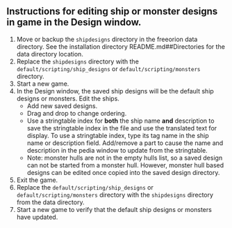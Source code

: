 ## Instructions for editing ship or monster designs in game in the Design window.
1. Move or backup the `shipdesigns` directory in the freeorion data directory.  See the installation directory README.md##Directories for the data directory location.
2. Replace the `shipdesigns` directory with the `default/scripting/ship_designs` or `default/scripting/monsters` directory.
3. Start a new game.
4. In the Design window, the saved ship designs will be the default ship designs or monsters.  Edit the ships.
    * Add new saved designs.
    * Drag and drop to change ordering.
    * Use a stringtable index for **both** the ship name **and** description to save the stringtable index in the file and use the translated text for display.  To use a stringtable index, type its tag name in the ship name or description field.  Add/remove a part to cause the name and description in the pedia window to update from the stringtable. 
    * Note: monster hulls are not in the empty hulls list, so a saved design can not be started from a monster hull.  However, monster hull based designs can be edited once copied into the saved design directory.
5. Exit the game.
6. Replace the `default/scripting/ship_designs` or `default/scripting/monsters` directory with the `shipdesigns` directory from the data directory.
7. Start a new game to verify that the default ship designs or monsters have updated.
